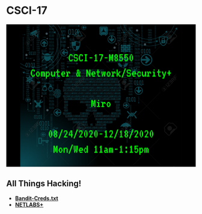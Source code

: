 # **CSCI-17**

#### ![](../images/csci-17.png)

## **All Things Hacking!**

- [**Bandit-Creds.txt**](./War-Games/bandit-series/ssh-credentials.md)
- [**NETLABS+**](/CSCI-17/NETLAB+)
